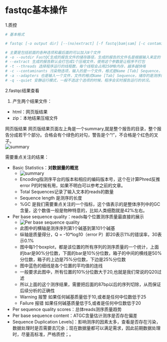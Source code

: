 # fastqc基本操作

1.质控
```bash
# 基本格式

# fastqc [-o output dir] [--(no)extract] [-f fastq|bam|sam] [-c contaminant file] seqfile1 .. seqfileN

# 主要是包括前面的各种选项和最后面的可以加入N个文件
# -o --outdir FastQC生成的报告文件的储存路径，生成的报告的文件名是根据输入来定的
# --extract 生成的报告默认会打包成1个压缩文件，使用这个参数是让程序不打包
# -t --threads 选择程序运行的线程数，每个线程会占用250MB内存，越多越快咯
# -c --contaminants 污染物选项，输入的是一个文件，格式是Name [Tab] Sequence，里面是可能的污染序列，如果有这个选项，FastQC会在计算时候评估污染的情况，并在统计的时候进行分析，一般用不到
# -a --adapters 也是输入一个文件，文件的格式Name [Tab] Sequence，储存的是测序的adpater序列信息，如果不输入，目前版本的FastQC就按照通用引物来评估序列时候有adapter的残留
# -q --quiet 安静运行模式，一般不选这个选项的时候，程序会实时报告运行的状况。
```

2.fastqc结果查看
1. 产生两个结果文件：
+ html：网页版结果
+ zip：本地结果压缩文件


网页版结果
网页版结果页面左上角是一个summary,就是整个报告的目录，整个报告分成若干个部分。合格会有个绿色的对勾，警告是个“!”，不合格是个红色的叉子。  
![summary](https://upload-images.jianshu.io/upload_images/7493830-979e62961335827f?imageMogr2/auto-orient/strip|imageView2/2/w/274/format/webp)  

需要重点关注的结果：
+ Basic Statistics：**对数据量的概览**
	+ ![summary](https://pic2.zhimg.com/b19f28a107a90f7c4f7b02510c7884ab_r.jpg)  
	+ Encoding指测序平台的版本和相应的编码版本号，这个在计算Phred反推error P的时候有用，如果不明白可以参考之前的文章。
	+ Total Sequences记录了输入文本的reads的数量
	+ Sequence length 是测序的长度
	+ %GC 是我们需要重点关注的一个指标，这个值表示的是整体序列中的GC含量，这个数值一般是物种特意的，比如人类细胞就是42%左右。
+ Per base sequence quality：reads每个位置测序质量最直接的展示
	+ ![Per base sequence quality](https://picb.zhimg.com/38670ee6d5f373e326e3fe3e23ba4f9b_r.jpg)  
	+ 此图中的横轴是测序序列第1个碱基到第101个碱基
	+ 纵轴是质量得分，Q = -10*log10（error P）即20表示1%的错误率，30表示0.1%
	+ 图中每1个boxplot，都是该位置的所有序列的测序质量的一个统计，上面的bar是90%分位数，下面的bar是10%分位数，箱子的中间的横线是50%分位数，箱子的上边是75%分位数，下边是25%分位数
	+ 图中蓝色的细线是各个位置的平均值的连线
	+ 一般要求此图中，所有位置的10%分位数大于20,也就是我们常说的Q20过滤
	+ 所以上面的这个测序结果，需要把后面的87bp以后的序列切除，从而保证后续分析的正确性
	+ Warning 报警 如果任何碱基质量低于10,或者是任何中位数低于25
	+ Failure 报错 如果任何碱基质量低于5,或者是任何中位数低于20
+ Per sequence quality scores：总体reads测序质量趋势
+ Per base sequence content：ATGC含量估计测序是否存在偏差
+ Sequence Duplication Levels]：影响测序的因素太多，查看是否存在污染，数据处理时是否需要去冗余；现在数据量都可以满足需求，因此前期数据处理时，尽量高标准，严格质控；。












	

